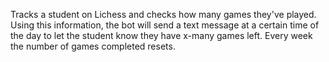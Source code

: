 Tracks a student on Lichess and checks how many games they've played. Using this information, the bot will send a text message at a certain time of the day 
to let the student know they have x-many games left. Every week the number of games completed resets. 

